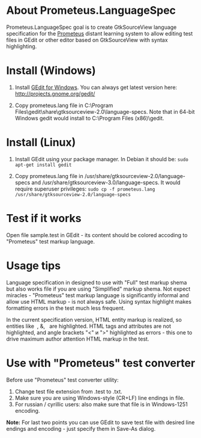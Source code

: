 # About Prometeus.LanguageSpec

Prometeus.LanguageSpec goal is to create GtkSourceView language specification for the [Prometeus](http://www.prometeus.ru/) distant learning system to allow editing test files in GEdit or other editor based on GtkSourceView with syntax highlighting.

# Install (Windows)

1. Install [GEdit for Windows](http://ftp.gnome.org/pub/GNOME/binaries/win32/gedit/2.30/gedit-setup-2.30.1-1.exe). You can always get latest version here: http://projects.gnome.org/gedit/

2. Copy prometeus.lang file in C:\Program Files\gedit\share\gtksourceview-2.0\language-specs. Note that in 64-bit Windows gedit would install to C:\Program Files (x86)\gedit.

# Install (Linux)

1. Install GEdit using your package manager. In Debian it should be: `sudo apt-get install gedit` 

2. Copy prometeus.lang file in /usr/share/gtksourceview-2.0/language-specs and /usr/share/gtksourceview-3.0/language-specs. It would require superuser privileges: `sudo cp -f prometeus.lang /usr/share/gtksourceview-2.0/language-specs`

# Test if it works

Open file sample.test in GEdit - its content should be colored accoding to "Prometeus" test markup language.
 
# Usage tips

Language specification in designed to use with "Full" test markup shema but also works file if you are using "Simplified" markup shema. Not expect miracles - "Prometeus" test markup language is significantly informal and allow use HTML markup - is not always safe. Using syntax highlight makes formatting errors in the test much less frequent.

In the current specification version, HTML entity markup is realized, so entities like &nbsp;, &amp;, &#160; are highlighted. HTML tags and attributes are not highlighted, and angle brackets "<" и ">" highlighted as errors - this one to drive maximum author attention HTML markup in the test.

# Use with "Prometeus" test converter

Before use "Prometeus" test converter utility:

1. Change test file extension from .test to .txt. 
2. Make sure you are using Windows-style (CR+LF) line endings in file. 
3. For russian / cyrillic users: also make sure that file is in Windows-1251 encoding.

**Note:** For last two points you can use GEdit to save test file with desired line endings and encoding - just specify them in Save-As dialog.
